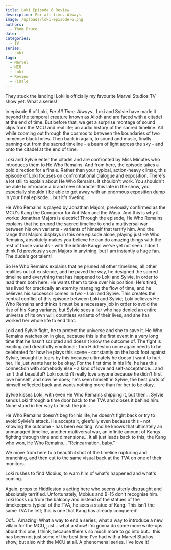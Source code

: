 ```yaml
---
title: Loki Episode 6 Review
description: For all time. Always.
image: /uploads/loki-episode-6.png
authors:
  - Thom Bruce
date: 
categories:
  - TV
series:
  - Loki
tags:
  - Marvel
  - MCU
  - Loki
  - Review
  - Finale
---
```


They stuck the landing! Loki is officially my favourite Marvel Studios TV show yet. What a series!

<spoiler-warning>
<template>
<ul>
<li>Spoilers for Loki Episode 6</li>
</ul>
</template>
</spoiler-warning>

In episode 6 of Loki, _For All Time. Always._, Loki and Sylvie have made it beyond the temporal creature known as Alioth and are faced with a citadel at the end of time. But before that, we get a surprise montage of sound clips from the MCU and real life; an audio history of the sacred timeline. All while zooming out through the cosmos to between the boundaries of two immense black holes. Then back in again, to sound and music, finally panning out from the sacred timeline - a beam of light across the sky - and onto the citadel at the end of time.

Loki and Sylvie enter the citadel and are confronted by Miss Minutes who introduces them to He Who Remains. And from here, the episode takes a bold direction for a finale. Rather than your typical, action-heavy climax, this episode of Loki focuses on confrontational dialogue and exposition. There's a lot still to explain about He Who Remains. It shouldn't work. You shouldn't be able to introduce a brand new character this late in the show, you especially shouldn't be able to get away with an enormous exposition dump in your final episode... but it's riveting.

He Who Remains is played by Jonathan Majors, previously confirmed as the MCU's Kang the Conqueror for Ant-Man and the Wasp. And this is why it works: Jonathan Majors is electric! Through the episode, He Who Remains explains that he pruned the sacred timeline to end a multiversal war between his own variants - variants of himself that terrify him. And the range that Majors displays in this one episode alone, playing just He Who Remains, absolutely makes you believe he can do amazing things with the rest of those variants - with the infinite Kangs we've yet not seen. I don't think I'd previously seen Majors in anything, but I am instantly a huge fan. The dude's got talent!

So He Who Remains explains that he pruned all other timelines, all other realities out of existence, and he paved the way, he designed the sacred timeline and everything that has happened to Loki and Sylvie, in order to lead them both here. He wants them to take over his position. He's tired, has lived for practically an eternity managing the flow of time, and he believes his successor comes in two - Loki and Sylvie. This creates the central conflict of this episode between Loki and Sylvie; Loki believes He Who Remains and thinks it must be a necessary job in order to avoid the rise of his Kang variants, but Sylvie sees a liar who has denied an entire universe of its own will, countless variants of their lives, and she has worked her whole life to end that.

<fountain-screenplay>
<template>
LOKI
Can't you see this is bigger than our experience?

SYLVIE
Why aren't we seeing this the same way?

LOKI
Because you can't trust. And I can't be trusted.

SYLVIE
Then I guess we're in a pickle.
</template>
</fountain-screenplay>

Loki and Sylvie fight, he to protect the universe and she to save it. He Who Remains watches on in glee, because this is the first event in a very long time that he hasn't scripted and doesn't know the outcome of. The fight is exciting and dreadfully emotional; Tom Hiddleston once again needs to be celebrated for how he plays this scene - constantly on the back foot against Sylvie, brought to tears by this because ultimately he doesn't want to hurt her. He just wants her to be okay. For the first time in his life, he has this connection with somebody else - a kind of love and self-acceptance... and isn't that beautiful? Loki couldn't really love anyone because he didn't first love himself, and now he does; he's seen himself in Sylvie, the best parts of himself reflected back and wants nothing more than for her to be okay.

Sylvie kisses Loki, with even He Who Remains shipping it, but then... Sylvie sends Loki through a time door back to the TVA and closes it behind him. None stand in her way to finish the job...

<fountain-screenplay>
<template>
SYLVIE
Aren't you gonna beg for your life?

HE WHO REMAINS
Um... Good. Good.

SYLVIE stabs HE WHO REMAINS through the heart.

HE WHO REMAINS
See you soon.
</template>
</fountain-screenplay>

He Who Remains doesn't beg for his life, he doesn't fight back or try to avoid Sylvie's attack. He accepts it, gleefully even because this - not knowing the outcome - has been exciting. And he knows that ultimately an unmanaged timeline, another multiversal war, an infinite amount of Kangs fighting through time and dimensions... it all just leads back to this; the Kang who won, He Who Remains... "Reincarnation, baby."

We move from here to a beautiful shot of the timeline rupturing and branching, and then cut to the same visual back at the TVA on one of their monitors.

Loki rushes to find Mobius, to warn him of what's happened and what's coming.

<fountain-screenplay>
<template>
LOKI
It's done, Mobius. We made a terrible mistake.

HUNTER B-15
What's done?

LOKI
We freed the timeline. We found him, beyond the storm - a citadel at the end of time. He's terrifying! He planned everything! He's seen everything, he knows everything! It's complicated, okay, but someone is coming - countless different versions of a very dangerous person and they're all set on war. We need to prepare!
</template>
</fountain-screenplay>

Again, props to Hiddleston's acting here who seems utterly distraught and absolutely terrified. Unfortunately, Mobius and B-15 don't recognise him. Loki looks up from the balcony and instead of the statues of the timekeepers typical of the TVA, he sees a statue of Kang. This isn't the same TVA he left; this is one that Kang has already conquered!

Oof... Amazing! What a way to end a series, what a way to introduce a new villain for the MCU, just... what a show! I'm gonna do some more write-ups about this one, I think, because there's so much more to go into but... this has been not just some of the best time I've had with a Marvel Studios show, but also with the MCU at all. A phenomenal series. I've love it!